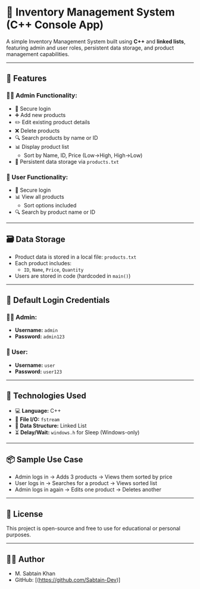 # 🛒 Inventory Management System (C++ Console App)

A simple Inventory Management System built using **C++** and **linked lists**, featuring admin and user roles, persistent data storage, and product management capabilities.

---

## 🚀 Features

### 👨‍💼 Admin Functionality:
- 🔐 Secure login
- ➕ Add new products
- ✏️ Edit existing product details
- ❌ Delete products
- 🔍 Search products by name or ID
- 📊 Display product list
  - Sort by Name, ID, Price (Low→High, High→Low)
- 💾 Persistent data storage via `products.txt`

### 🙋 User Functionality:
- 🔐 Secure login
- 📊 View all products
  - Sort options included
- 🔍 Search by product name or ID

---

## 🗃️ Data Storage

- Product data is stored in a local file: `products.txt`
- Each product includes:
  - `ID`, `Name`, `Price`, `Quantity`
- Users are stored in code (hardcoded in `main()`)

---

## 🔑 Default Login Credentials

### 👨‍💼 Admin:
- **Username:** `admin`
- **Password:** `admin123`

### 🙋 User:
- **Username:** `user`
- **Password:** `user123`

---

## 🧰 Technologies Used

- 💻 **Language:** C++
- 📁 **File I/O:** `fstream`
- 🧠 **Data Structure:** Linked List
- ⏳ **Delay/Wait:** `windows.h` for Sleep (Windows-only)

---

## 📦 Sample Use Case
- Admin logs in → Adds 3 products → Views them sorted by price
- User logs in → Searches for a product → Views sorted list
- Admin logs in again → Edits one product → Deletes another
  
---

## 📄 License
This project is open-source and free to use for educational or personal purposes.

---

## 🙋‍♂️ Author
- M. Sabtain Khan
- GitHub: [(https://github.com/Sabtain-Dev)]
